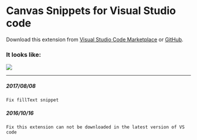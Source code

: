 # Canvas Snippets for Visual Studio code


Download this extension from [Visual Studio Code Marketplace](https://marketplace.visualstudio.com/items?itemName=hollowtree.canvas-snippets) or [GitHub](https://github.com/hollowtree/vscode-canvas-snippets).

### It looks like:
![](https://raw.githubusercontent.com/hollowtree/vscode-canvas-snippets/master/img/show.gif)

---------------------------------------------

##### 2017/08/08
```
Fix fillText snippet
```


##### 2016/10/16
```
Fix this extension can not be downloaded in the latest version of VS code
```
